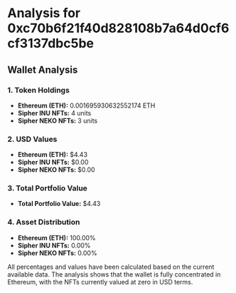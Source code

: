 # Analysis for 0xc70b6f21f40d828108b7a64d0cf6cf3137dbc5be

## Wallet Analysis

### 1. Token Holdings
- **Ethereum (ETH):** 0.001695930632552174 ETH
- **Sipher INU NFTs:** 4 units
- **Sipher NEKO NFTs:** 3 units

### 2. USD Values
- **Ethereum (ETH):** $4.43
- **Sipher INU NFTs:** $0.00
- **Sipher NEKO NFTs:** $0.00

### 3. Total Portfolio Value
- **Total Portfolio Value:** $4.43

### 4. Asset Distribution
- **Ethereum (ETH):** 100.00%
- **Sipher INU NFTs:** 0.00%
- **Sipher NEKO NFTs:** 0.00%

All percentages and values have been calculated based on the current available data. The analysis shows that the wallet is fully concentrated in Ethereum, with the NFTs currently valued at zero in USD terms.